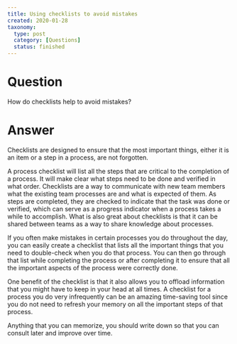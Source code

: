 ```yaml
---
title: Using checklists to avoid mistakes
created: 2020-01-28
taxonomy:
  type: post
  category: [Questions]
  status: finished
---
```


# Question
How do checklists help to avoid mistakes?

# Answer
Checklists are designed to ensure that the most important things, either it is an item or a step in a process, are not forgotten.

A process checklist will list all the steps that are critical to the completion of a process. It will make clear what steps need to be done and verified in what order. Checklists are a way to communicate with new team members what the existing team processes are and what is expected of them. As steps are completed, they are checked to indicate that the task was done or verified, which can serve as a progress indicator when a process takes a while to accomplish. What is also great about checklists is that it can be shared between teams as a way to share knowledge about processes.

If you often make mistakes in certain processes you do throughout the day, you can easily create a checklist that lists all the important things that you need to double-check when you do that process. You can then go through that list while completing the process or after completing it to ensure that all the important aspects of the process were correctly done.

One benefit of the checklist is that it also allows you to offload information that you might have to keep in your head at all times. A checklist for a process you do very infrequently can be an amazing time-saving tool since you do not need to refresh your memory on all the important steps of that process.

Anything that you can memorize, you should write down so that you can consult later and improve over time.
